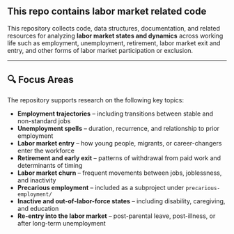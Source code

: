## This repo contains labor market related code


This repository collects code, data structures, documentation, and related resources for analyzing **labor market states and dynamics** across working life such as employment, unemployment, retirement, labor market exit and entry, and other forms of labor market participation or exclusion.

---

## 🔍 Focus Areas

The repository supports research on the following key topics:

- **Employment trajectories** – including transitions between stable and non-standard jobs  
- **Unemployment spells** – duration, recurrence, and relationship to prior employment  
- **Labor market entry** – how young people, migrants, or career-changers enter the workforce  
- **Retirement and early exit** – patterns of withdrawal from paid work and determinants of timing  
- **Labor market churn** – frequent movements between jobs, joblessness, and inactivity  
- **Precarious employment** – included as a subproject under `precarious-employment/`  
- **Inactive and out-of-labor-force states** – including disability, caregiving, and education  
- **Re-entry into the labor market** – post-parental leave, post-illness, or after long-term unemployment  

